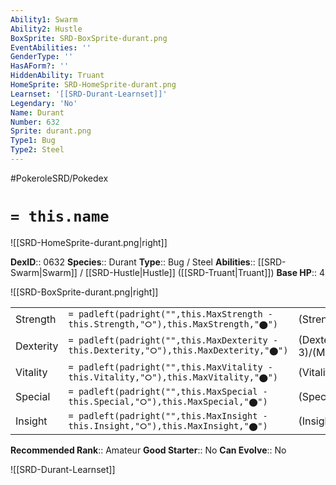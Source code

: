 ```yaml
---
Ability1: Swarm
Ability2: Hustle
BoxSprite: SRD-BoxSprite-durant.png
EventAbilities: ''
GenderType: ''
HasAForm?: ''
HiddenAbility: Truant
HomeSprite: SRD-HomeSprite-durant.png
Learnset: '[[SRD-Durant-Learnset]]'
Legendary: 'No'
Name: Durant
Number: 632
Sprite: durant.png
Type1: Bug
Type2: Steel
---
```


#PokeroleSRD/Pokedex

# `= this.name`

![[SRD-HomeSprite-durant.png|right]]

**DexID**:: 0632
**Species**:: Durant
**Type**:: Bug / Steel
**Abilities**:: [[SRD-Swarm|Swarm]] / [[SRD-Hustle|Hustle]] ([[SRD-Truant|Truant]])
**Base HP**:: 4

![[SRD-BoxSprite-durant.png|right]]

|           |                                                                                        |                                          |
| --------- | -------------------------------------------------------------------------------------- | ---------------------------------------- |
| Strength  | `= padleft(padright("",this.MaxStrength - this.Strength,"⭘"),this.MaxStrength,"⬤")`    | (Strength::3)/(MaxStrength::6)   |
| Dexterity | `= padleft(padright("",this.MaxDexterity - this.Dexterity,"⭘"),this.MaxDexterity,"⬤")` | (Dexterity:: 3)/(MaxDexterity::6) |
| Vitality  | `= padleft(padright("",this.MaxVitality - this.Vitality,"⭘"),this.MaxVitality,"⬤")`    | (Vitality::3)/(MaxVitality::6)   |
| Special   | `= padleft(padright("",this.MaxSpecial - this.Special,"⭘"),this.MaxSpecial,"⬤")`       | (Special::2)/(MaxSpecial::4)     |
| Insight   | `= padleft(padright("",this.MaxInsight - this.Insight,"⭘"),this.MaxInsight,"⬤")`       | (Insight::2)/(MaxInsight::4)     |

**Recommended Rank**:: Amateur
**Good Starter**:: No
**Can Evolve**:: No

![[SRD-Durant-Learnset]]
